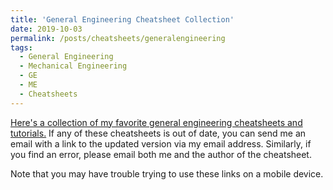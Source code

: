 ```yaml
---
title: 'General Engineering Cheatsheet Collection'
date: 2019-10-03
permalink: /posts/cheatsheets/generalengineering
tags:
  - General Engineering
  - Mechanical Engineering
  - GE
  - ME
  - Cheatsheets
---
```


[Here's a collection of my favorite general engineering cheatsheets and tutorials.](https://app.box.com/s/57hdl5jajigdhw4pozxfhoqu6xo82fs3 ) If any of these cheatsheets is out of date, you can send me an email with a link to the updated version via my email address. Similarly, if you find an error, please email both me and the author of the cheatsheet. 

Note that you may have trouble trying to use these links on a mobile device.